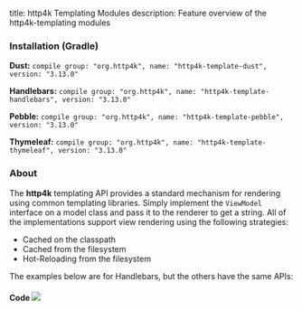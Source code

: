 title: http4k Templating Modules
description: Feature overview of the http4k-templating modules

### Installation (Gradle)
**Dust:** ```compile group: "org.http4k", name: "http4k-template-dust", version: "3.13.0"```

**Handlebars:** ```compile group: "org.http4k", name: "http4k-template-handlebars", version: "3.13.0"```

**Pebble:** ```compile group: "org.http4k", name: "http4k-template-pebble", version: "3.13.0"```

**Thymeleaf:** ```compile group: "org.http4k", name: "http4k-template-thymeleaf", version: "3.13.0"```

### About
The **http4k** templating API provides a standard mechanism for rendering using common templating libraries. Simply implement the `ViewModel` interface on a model class and pass it to the renderer to get a string. All of the implementations support view rendering using the following strategies:

* Cached on the classpath
* Cached from the filesystem
* Hot-Reloading from the filesystem

The examples below are for Handlebars, but the others have the same APIs:

#### Code  [<img class="octocat" src="/img/octocat-32.png"/>](https://github.com/http4k/http4k/blob/master/src/docs/guide/modules/templating/example.kt)

 <script src="https://gist-it.appspot.com/https://github.com/http4k/http4k/blob/master/src/docs/guide/modules/templating/example.kt"></script>
